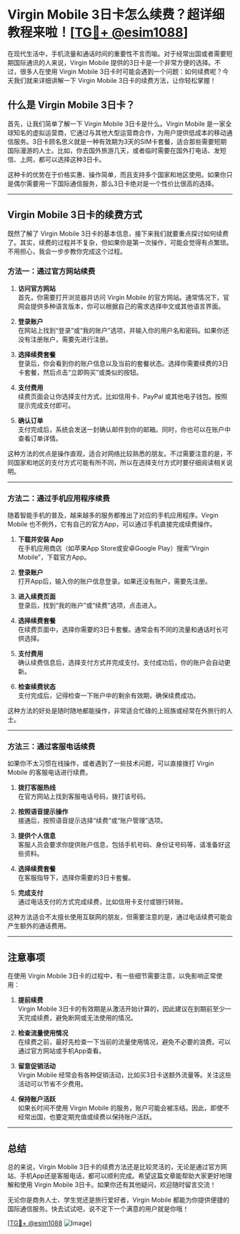 # Virgin Mobile 3日卡怎么续费？超详细教程来啦！[[TG💪+ @esim1088](https://t.me/s/esim1088)]

在现代生活中，手机流量和通话时间的重要性不言而喻。对于经常出国或者需要短期国际通讯的人来说，Virgin Mobile 提供的3日卡是一个非常方便的选择。不过，很多人在使用 Virgin Mobile 3日卡时可能会遇到一个问题：如何续费呢？今天我们就来详细讲解一下 Virgin Mobile 3日卡的续费方法，让你轻松掌握！

## 什么是 Virgin Mobile 3日卡？

首先，让我们简单了解一下 Virgin Mobile 3日卡是什么。Virgin Mobile 是一家全球知名的虚拟运营商，它通过与其他大型运营商合作，为用户提供低成本的移动通信服务。3日卡顾名思义就是一种有效期为3天的SIM卡套餐，适合那些需要短期国际漫游的人士。比如，你去国外旅游几天，或者临时需要在国外打电话、发短信、上网，都可以选择这种3日卡。

这种卡的优势在于价格实惠、操作简单，而且支持多个国家和地区使用。如果你只是偶尔需要用一下国际通信服务，那么3日卡绝对是一个性价比很高的选择。

---

## Virgin Mobile 3日卡的续费方式

既然了解了 Virgin Mobile 3日卡的基本信息，接下来我们就要重点探讨如何续费了。其实，续费的过程并不复杂，但如果你是第一次操作，可能会觉得有点繁琐。不用担心，我会一步步教你完成这个过程。

### 方法一：通过官方网站续费

1. **访问官方网站**  
   首先，你需要打开浏览器并访问 Virgin Mobile 的官方网站。通常情况下，官网会提供多种语言版本，你可以根据自己的需求选择中文或其他语言界面。

2. **登录账户**  
   在网站上找到“登录”或“我的账户”选项，并输入你的用户名和密码。如果你还没有注册账户，需要先进行注册。

3. **选择续费套餐**  
   登录后，你会看到你的账户信息以及当前的套餐状态。选择你需要续费的3日卡套餐，然后点击“立即购买”或类似的按钮。

4. **支付费用**  
   续费页面会让你选择支付方式，比如信用卡、PayPal 或其他电子钱包。按照提示完成支付即可。

5. **确认订单**  
   支付完成后，系统会发送一封确认邮件到你的邮箱。同时，你也可以在账户中查看订单详情。

这种方法的优点是操作直观，适合对网络比较熟悉的朋友。不过需要注意的是，不同国家和地区的支付方式可能有所不同，所以在选择支付方式时要仔细阅读相关说明。

---

### 方法二：通过手机应用程序续费

随着智能手机的普及，越来越多的服务都推出了对应的手机应用程序。Virgin Mobile 也不例外，它有自己的官方App，可以通过手机直接完成续费操作。

1. **下载并安装 App**  
   在手机应用商店（如苹果App Store或安卓Google Play）搜索“Virgin Mobile”，下载官方App。

2. **登录账户**  
   打开App后，输入你的账户信息登录。如果还没有账户，需要先注册。

3. **进入续费页面**  
   登录后，找到“我的账户”或“续费”选项，点击进入。

4. **选择续费套餐**  
   在续费页面中，选择你需要的3日卡套餐。通常会有不同的流量和通话时长可供选择。

5. **支付费用**  
   确认续费信息后，选择支付方式并完成支付。支付成功后，你的账户会自动更新。

6. **检查续费状态**  
   支付完成后，记得检查一下账户中的剩余有效期，确保续费成功。

这种方法的好处是随时随地都能操作，非常适合忙碌的上班族或经常在外旅行的人士。

---

### 方法三：通过客服电话续费

如果你不太习惯在线操作，或者遇到了一些技术问题，可以直接拨打 Virgin Mobile 的客服电话进行续费。

1. **拨打客服热线**  
   在官方网站上找到客服电话号码，拨打该号码。

2. **按照语音提示操作**  
   接通后，按照语音提示选择“续费”或“账户管理”选项。

3. **提供个人信息**  
   客服人员会要求你提供账户信息，包括手机号码、身份证号码等，请准备好这些资料。

4. **选择续费套餐**  
   在客服指导下，选择你需要的3日卡套餐。

5. **完成支付**  
   通过电话支付的方式完成续费，比如信用卡支付或银行转账。

这种方法适合不太擅长使用互联网的朋友，但需要注意的是，通过电话续费可能会产生额外的通话费用。

---

## 注意事项

在使用 Virgin Mobile 3日卡的过程中，有一些细节需要注意，以免影响正常使用：

1. **提前续费**  
   Virgin Mobile 3日卡的有效期是从激活开始计算的，因此建议在到期前至少一天完成续费，避免断网或无法使用的情况。

2. **检查流量使用情况**  
   在续费之前，最好先检查一下当前的流量使用情况，避免不必要的浪费。可以通过官方网站或手机App查看。

3. **留意促销活动**  
   Virgin Mobile 经常会有各种促销活动，比如买3日卡送额外流量等。关注这些活动可以节省不少费用。

4. **保持账户活跃**  
   如果长时间不使用 Virgin Mobile 的服务，账户可能会被冻结。因此，即使不经常出国，也要定期充值或续费以保持账户活跃。

---

## 总结

总的来说，Virgin Mobile 3日卡的续费方法还是比较灵活的，无论是通过官方网站、手机App还是客服电话，都可以顺利完成。希望这篇文章能帮助大家更好地理解和使用 Virgin Mobile 3日卡。如果你还有其他疑问，欢迎随时留言交流！

无论你是商务人士、学生党还是旅行爱好者，Virgin Mobile 都能为你提供便捷的国际通信服务。快去试试吧，说不定下一个满意的用户就是你哦！

[[TG💪+ @esim1088](https://t.me/s/esim1088) ![Image](https://i.postimg.cc/4NQfJmqS/Snipaste-2025-05-13-00-14-12.png)]